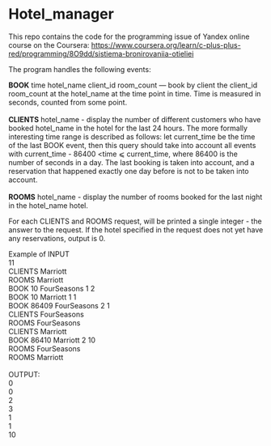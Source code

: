 # Hotel_manager
This repo contains the code for the programming issue of Yandex online course on the Coursera: https://www.coursera.org/learn/c-plus-plus-red/programming/8O9dd/sistiema-bronirovaniia-otieliei

The program handles the following events:

<b>BOOK</b> time hotel_name client_id room_count — book by client the client_id room_count at the hotel_name at the time point in time. Time is measured in seconds, counted from some point.<br></br>
<b>CLIENTS</b> hotel_name - display the number of different customers who have booked hotel_name in the hotel for the last 24 hours. The more formally interesting time range is described as follows: let current_time be the time of the last BOOK event, then this query should take into account all events with current_time - 86400 <time ⩽ current_time, where 86400 is the number of seconds in a day. The last booking is taken into account, and a reservation that happened exactly one day before is not to be taken into account.<br></br>
<b>ROOMS</b> hotel_name - display the number of rooms booked for the last night in the hotel_name hotel.

For each CLIENTS and ROOMS request, will be printed a single integer - the answer to the request. If the hotel specified in the request does not yet have any reservations, 
output is 0.

Example of INPUT <br>
11<br>
CLIENTS Marriott<br>
ROOMS Marriott <br>
BOOK 10 FourSeasons 1 2<br>
BOOK 10 Marriott 1 1<br>
BOOK 86409 FourSeasons 2 1<br>
CLIENTS FourSeasons<br>
ROOMS FourSeasons<br>
CLIENTS Marriott<br>
BOOK 86410 Marriott 2 10<br>
ROOMS FourSeasons<br>
ROOMS Marriott<br>
<br>
OUTPUT:<br>
0<br>
0<br>
2<br>
3<br>
1<br>
1<br>
10<br>
